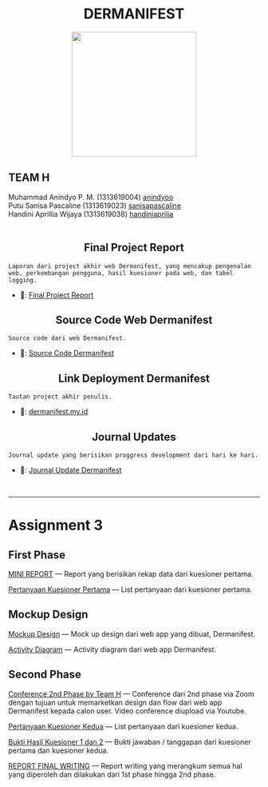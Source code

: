 # <div align="center">DERMANIFEST</div>

<p align="center"><img src="https://user-images.githubusercontent.com/58965231/103895195-9413de00-5122-11eb-8170-01bfea7f06b3.png" width="250"></p>

## TEAM H
Muhammad Anindyo P. M. (1313619004) <a href = "https://github.com/anindyoo"> anindyoo </a> <br>
Putu Sanisa Pascaline (1313619023) <a href = "https://github.com/sanisapascaline"> sanisapascaline </a> <br>
Handini Aprillia Wijaya (1313619038) <a href = "https://github.com/teamh-ilkom19unj"> handiniaprilia </a> <br> <br> 

## <div align="center">Final Project Report</div>
```Laporan dari project akhir web Dermanifest, yang mencakup pengenalan web, perkembangan pengguna, hasil kuesioner pada web, dan tabel logging.```
* 🔗: <a href="https://github.com/teamh-ilkom19unj/DERMANIFEST/blob/development/final_project_report/Final_Project_Report.pdf"> Final Project Report </a>

## <div align="center">Source Code Web Dermanifest</div>
```Source code dari web Dermanifest.```
* 🔗: <a href="https://github.com/teamh-ilkom19unj/DERMANIFEST/tree/development/dermanifest">Source Code Dermanifest </a>

## <div align="center">Link Deployment Dermanifest</div>
```Tautan project akhir penulis.```
* 🔗: <a href="http://dermanifest.my.id/">dermanifest.my.id </a>

## <div align="center">Journal Updates</div>
```Journal update yang berisikan proggress development dari hari ke hari.```
* 🔗: <a href="https://github.com/teamh-ilkom19unj/DERMANIFEST/blob/development/journal_updates.md"> Journal Update Dermanifest </a>


<br>

----

# Assignment 3

## First Phase

<a href = "https://github.com/teamh-ilkom19unj/DERMANIFEST/blob/main/MINI_REPORT.md"> MINI REPORT</a> — Report yang berisikan rekap data dari kuesioner pertama.

<a href = "https://docs.google.com/forms/d/e/1FAIpQLSfGLuVKoRG-y1tsUASWbMC11aJmuYp6F069yc4kCKkGk5R1xA/viewform"> Pertanyaan Kuesioner Pertama</a> — List pertanyaan dari kuesioner pertama.


## Mockup Design

<a href = "https://github.com/teamh-ilkom19unj/DERMANIFEST/tree/main/Dermanifest_Mockup_Design"> Mockup Design</a> — Mock up design dari web app yang dibuat, Dermanifest.

<a href = "https://github.com/teamh-ilkom19unj/DERMANIFEST/tree/main/Activity_Diagram"> Activity Diagram</a> — Activity diagram dari web app Dermanifest.


## Second Phase

<a href = "https://www.youtube.com/watch?v=_SoccZ7_Shg&feature=youtu.be"> Conference 2nd Phase by Team H</a> — Conference dari 2nd phase via Zoom dengan tujuan untuk memarketkan design dan flow dari web app Dermanifest kepada calon user. Video conference diupload via Youtube.

<a href = "https://docs.google.com/forms/d/e/1FAIpQLScfrY86_qvzqVf1dnPgp40kFh3yfIKx3ydP0Ntpn6YuJXgzjw/viewform"> Pertanyaan Kuesioner Kedua</a> — List pertanyaan dari kuesioner kedua.

<a href = "https://github.com/teamh-ilkom19unj/DERMANIFEST/tree/main/Questionnaire_Proof"> Bukti Hasil Kuesioner 1 dan 2</a> — Bukti jawaban / tanggapan dari kuesioner pertama dan kuesioner kedua.

<a href = "https://github.com/teamh-ilkom19unj/DERMANIFEST/blob/main/REPORT_FINAL_WRITING/Report_Writing.pdf"> REPORT FINAL WRITING</a> — Report writing yang merangkum semua hal yang diperoleh dan dilakukan dari 1st phase hingga 2nd phase.


